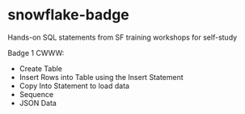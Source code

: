 # snowflake-badge
Hands-on SQL statements from SF training workshops for self-study

Badge 1 CWWW:
- Create Table
- Insert Rows into Table using the Insert Statement
- Copy Into Statement to load data
- Sequence 
- JSON Data
